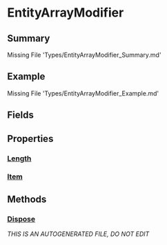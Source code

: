 # EntityArrayModifier
## Summary
Missing File 'Types/EntityArrayModifier_Summary.md'
## Example
Missing File 'Types/EntityArrayModifier_Example.md'
## Fields
## Properties
### [Length](Types/EntityArrayModifier/P/Length.md)
### [Item](Types/EntityArrayModifier/P/Item.md)
## Methods
### [Dispose](Types/EntityArrayModifier/M/Dispose.md)

*THIS IS AN AUTOGENERATED FILE, DO NOT EDIT*
